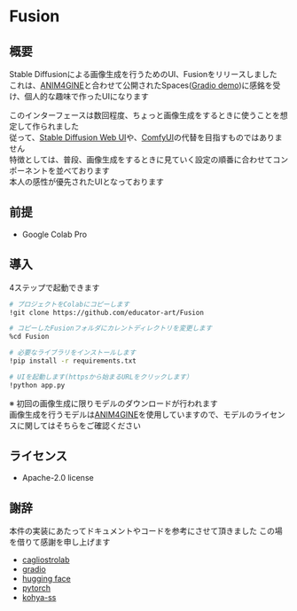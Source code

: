 # Fusion

## 概要

Stable Diffusionによる画像生成を行うためのUI、Fusionをリリースしました  
これは、[ANIM4GINE](https://huggingface.co/cagliostrolab/animagine-xl-4.0)と合わせて公開されたSpaces([Gradio demo](https://huggingface.co/spaces/cagliostrolab/animagine-xl-4.0))に感銘を受け、個人的な趣味で作ったUIになります



このインターフェースは数回程度、ちょっと画像生成をするときに使うことを想定して作られました  
従って、[Stable Diffusion Web UI](https://github.com/AUTOMATIC1111/stable-diffusion-webui)や、[ComfyUI](https://github.com/comfyanonymous/ComfyUI)の代替を目指すものではありません  
特徴としては、普段、画像生成をするときに見ていく設定の順番に合わせてコンポーネントを並べております  
本人の感性が優先されたUIとなっております  

## 前提

- Google Colab Pro

## 導入

4ステップで起動できます

```bash
# プロジェクトをColabにコピーします
!git clone https://github.com/educator-art/Fusion

# コピーしたFusionフォルダにカレントディレクトリを変更します
%cd Fusion

# 必要なライブラリをインストールします
!pip install -r requirements.txt

# UIを起動します(httpsから始まるURLをクリックします）
!python app.py
```

※ 初回の画像生成に限りモデルのダウンロードが行われます  
画像生成を行うモデルは[ANIM4GINE](https://huggingface.co/cagliostrolab/animagine-xl-4.0)を使用していますので、モデルのライセンスに関してはそちらをご確認ください  

## ライセンス

 - Apache-2.0 license

## 謝辞

本件の実装にあたってドキュメントやコードを参考にさせて頂きました
この場を借りて感謝を申し上げます

- [cagliostrolab](https://huggingface.co/cagliostrolab) 
- [gradio](https://www.gradio.app/)
- [hugging face](https://huggingface.co/)
- [pytorch](https://pytorch.org/)
- [kohya-ss](https://github.com/kohya-ss/sd-scripts)
